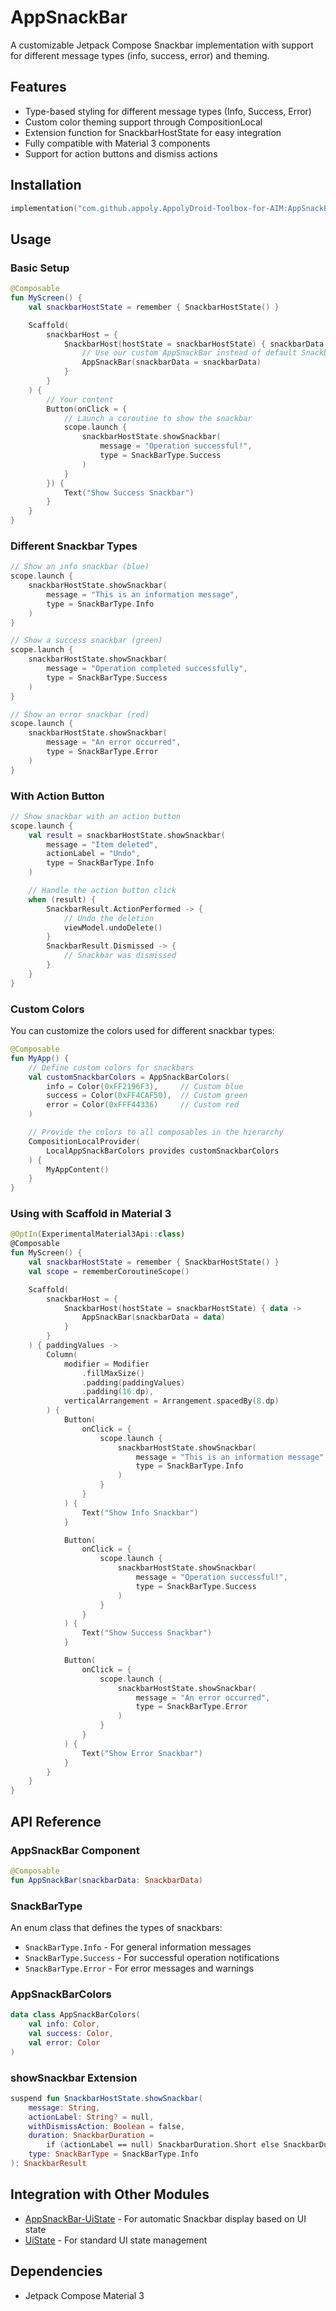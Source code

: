 # AppSnackBar

A customizable Jetpack Compose Snackbar implementation with support for different message types (info, success, error) and theming.

## Features

- Type-based styling for different message types (Info, Success, Error)
- Custom color theming support through CompositionLocal
- Extension function for SnackbarHostState for easy integration
- Fully compatible with Material 3 components
- Support for action buttons and dismiss actions

## Installation

```gradle.kts
implementation("com.github.appoly.AppolyDroid-Toolbox-for-AIM:AppSnackBar:1.0.34")
```

## Usage

### Basic Setup

```kotlin
@Composable
fun MyScreen() {
    val snackbarHostState = remember { SnackbarHostState() }

    Scaffold(
        snackbarHost = {
            SnackbarHost(hostState = snackbarHostState) { snackbarData ->
                // Use our custom AppSnackBar instead of default Snackbar
                AppSnackBar(snackbarData = snackbarData)
            }
        }
    ) {
        // Your content
        Button(onClick = {
            // Launch a coroutine to show the snackbar
            scope.launch {
                snackbarHostState.showSnackbar(
                    message = "Operation successful!",
                    type = SnackBarType.Success
                )
            }
        }) {
            Text("Show Success Snackbar")
        }
    }
}
```

### Different Snackbar Types

```kotlin
// Show an info snackbar (blue)
scope.launch {
    snackbarHostState.showSnackbar(
        message = "This is an information message",
        type = SnackBarType.Info
    )
}

// Show a success snackbar (green)
scope.launch {
    snackbarHostState.showSnackbar(
        message = "Operation completed successfully",
        type = SnackBarType.Success
    )
}

// Show an error snackbar (red)
scope.launch {
    snackbarHostState.showSnackbar(
        message = "An error occurred",
        type = SnackBarType.Error
    )
}
```

### With Action Button

```kotlin
// Show snackbar with an action button
scope.launch {
    val result = snackbarHostState.showSnackbar(
        message = "Item deleted",
        actionLabel = "Undo",
        type = SnackBarType.Info
    )

    // Handle the action button click
    when (result) {
        SnackbarResult.ActionPerformed -> {
            // Undo the deletion
            viewModel.undoDelete()
        }
        SnackbarResult.Dismissed -> {
            // Snackbar was dismissed
        }
    }
}
```

### Custom Colors

You can customize the colors used for different snackbar types:

```kotlin
@Composable
fun MyApp() {
    // Define custom colors for snackbars
    val customSnackbarColors = AppSnackBarColors(
        info = Color(0xFF2196F3),     // Custom blue
        success = Color(0xFF4CAF50),  // Custom green
        error = Color(0xFFF44336)     // Custom red
    )

    // Provide the colors to all composables in the hierarchy
    CompositionLocalProvider(
        LocalAppSnackBarColors provides customSnackbarColors
    ) {
        MyAppContent()
    }
}
```

### Using with Scaffold in Material 3

```kotlin
@OptIn(ExperimentalMaterial3Api::class)
@Composable
fun MyScreen() {
    val snackbarHostState = remember { SnackbarHostState() }
    val scope = rememberCoroutineScope()

    Scaffold(
        snackbarHost = {
            SnackbarHost(hostState = snackbarHostState) { data ->
                AppSnackBar(snackbarData = data)
            }
        }
    ) { paddingValues ->
        Column(
            modifier = Modifier
                .fillMaxSize()
                .padding(paddingValues)
                .padding(16.dp),
            verticalArrangement = Arrangement.spacedBy(8.dp)
        ) {
            Button(
                onClick = {
                    scope.launch {
                        snackbarHostState.showSnackbar(
                            message = "This is an information message",
                            type = SnackBarType.Info
                        )
                    }
                }
            ) {
                Text("Show Info Snackbar")
            }

            Button(
                onClick = {
                    scope.launch {
                        snackbarHostState.showSnackbar(
                            message = "Operation successful!",
                            type = SnackBarType.Success
                        )
                    }
                }
            ) {
                Text("Show Success Snackbar")
            }

            Button(
                onClick = {
                    scope.launch {
                        snackbarHostState.showSnackbar(
                            message = "An error occurred",
                            type = SnackBarType.Error
                        )
                    }
                }
            ) {
                Text("Show Error Snackbar")
            }
        }
    }
}
```

## API Reference

### AppSnackBar Component

```kotlin
@Composable
fun AppSnackBar(snackbarData: SnackbarData)
```

### SnackBarType

An enum class that defines the types of snackbars:

- `SnackBarType.Info` - For general information messages
- `SnackBarType.Success` - For successful operation notifications
- `SnackBarType.Error` - For error messages and warnings

### AppSnackBarColors

```kotlin
data class AppSnackBarColors(
    val info: Color,
    val success: Color,
    val error: Color
)
```

### showSnackbar Extension

```kotlin
suspend fun SnackbarHostState.showSnackbar(
    message: String,
    actionLabel: String? = null,
    withDismissAction: Boolean = false,
    duration: SnackbarDuration =
        if (actionLabel == null) SnackbarDuration.Short else SnackbarDuration.Indefinite,
    type: SnackBarType = SnackBarType.Info
): SnackbarResult
```

## Integration with Other Modules

- [AppSnackBar-UiState](../AppSnackBar-UiState/README.md) - For automatic Snackbar display based on UI state
- [UiState](../UiState/README.md) - For standard UI state management

## Dependencies

- Jetpack Compose Material 3


